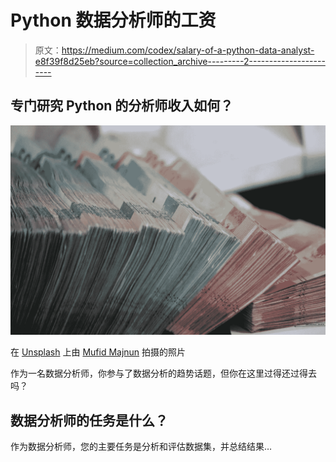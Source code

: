 # Python 数据分析师的工资

> 原文：<https://medium.com/codex/salary-of-a-python-data-analyst-e8f39f8d25eb?source=collection_archive---------2----------------------->

## 专门研究 Python 的分析师收入如何？

![](img/a7fffa0616d7eb29180c91beceed7597.png)

在 [Unsplash](https://unsplash.com/s/photos/money?utm_source=unsplash&utm_medium=referral&utm_content=creditCopyText) 上由 [Mufid Majnun](https://unsplash.com/@mufidpwt?utm_source=unsplash&utm_medium=referral&utm_content=creditCopyText) 拍摄的照片

作为一名数据分析师，你参与了数据分析的趋势话题，但你在这里过得还过得去吗？

## 数据分析师的任务是什么？

作为数据分析师，您的主要任务是分析和评估数据集，并总结结果…